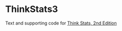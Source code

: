 ThinkStats3
===========

Text and supporting code for [Think Stats, 2nd Edition](http://greenteapress.com/thinkstats2/index.html)
